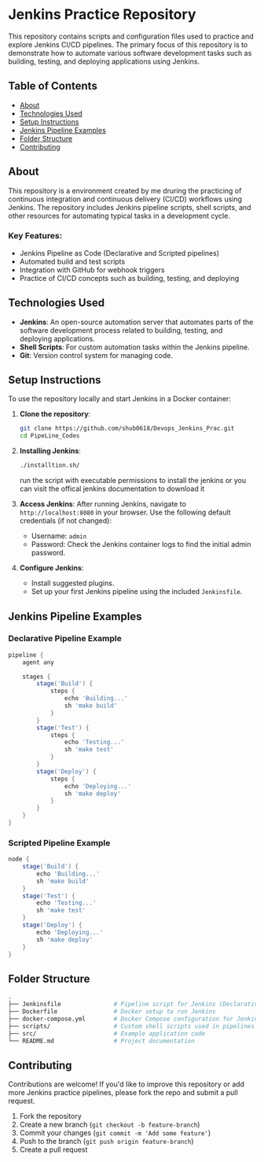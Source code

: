 # Jenkins Practice Repository

This repository contains scripts and configuration files used to practice and explore Jenkins CI/CD pipelines. 
The primary focus of this repository is to demonstrate how to automate various software development tasks such as building, testing, and deploying applications using Jenkins.

## Table of Contents

- [About](#about)
- [Technologies Used](#technologies-used)
- [Setup Instructions](#setup-instructions)
- [Jenkins Pipeline Examples](#jenkins-pipeline-examples)
- [Folder Structure](#folder-structure)
- [Contributing](#contributing)

## About

This repository is a environment created by me druring the practicing of  continuous integration and continuous delivery (CI/CD) workflows using Jenkins. 
The repository includes Jenkins pipeline scripts, shell scripts, and other resources for automating typical tasks in a development cycle.

### Key Features:
- Jenkins Pipeline as Code (Declarative and Scripted pipelines)
- Automated build and test scripts
- Integration with GitHub for webhook triggers
- Practice of CI/CD concepts such as building, testing, and deploying

## Technologies Used

- **Jenkins**: An open-source automation server that automates parts of the software development process related to building, testing, and deploying applications.
- **Shell Scripts**: For custom automation tasks within the Jenkins pipeline.
- **Git**: Version control system for managing code.
  
## Setup Instructions

To use the repository locally and start Jenkins in a Docker container:

1. **Clone the repository**:
   ```bash
   git clone https://github.com/shub0618/Devops_Jenkins_Prac.git
   cd PipeLine_Codes
   ```

2. **Installing Jenkins**:
   ```bash
   ./installtion.sh/
   ```
   run the script with executable permissions to install the jenkins or you can visit the offical jenkins documentation to download it
      
2. **Access Jenkins**:
   After running Jenkins, navigate to `http://localhost:8080` in your browser. Use the following default credentials (if not changed):
   - Username: `admin`
   - Password: Check the Jenkins container logs to find the initial admin password.

3. **Configure Jenkins**:
   - Install suggested plugins.
   - Set up your first Jenkins pipeline using the included `Jenkinsfile`.

## Jenkins Pipeline Examples

### Declarative Pipeline Example
```groovy
pipeline {
    agent any

    stages {
        stage('Build') {
            steps {
                echo 'Building...'
                sh 'make build'
            }
        }
        stage('Test') {
            steps {
                echo 'Testing...'
                sh 'make test'
            }
        }
        stage('Deploy') {
            steps {
                echo 'Deploying...'
                sh 'make deploy'
            }
        }
    }
}
```

### Scripted Pipeline Example
```groovy
node {
    stage('Build') {
        echo 'Building...'
        sh 'make build'
    }
    stage('Test') {
        echo 'Testing...'
        sh 'make test'
    }
    stage('Deploy') {
        echo 'Deploying...'
        sh 'make deploy'
    }
}
```

## Folder Structure

```bash
.
├── Jenkinsfile               # Pipeline script for Jenkins (Declarative/Scripted)
├── Dockerfile                # Docker setup to run Jenkins
├── docker-compose.yml        # Docker Compose configuration for Jenkins
├── scripts/                  # Custom shell scripts used in pipelines
├── src/                      # Example application code
└── README.md                 # Project documentation
```

## Contributing

Contributions are welcome! If you'd like to improve this repository or add more Jenkins practice pipelines, please fork the repo and submit a pull request.

1. Fork the repository
2. Create a new branch (`git checkout -b feature-branch`)
3. Commit your changes (`git commit -m 'Add some feature'`)
4. Push to the branch (`git push origin feature-branch`)
5. Create a pull request
